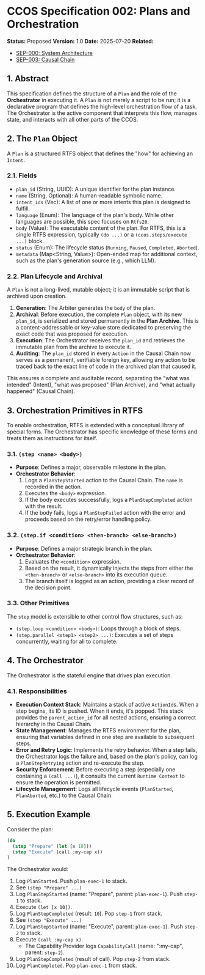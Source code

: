 # CCOS Specification 002: Plans and Orchestration

**Status:** Proposed
**Version:** 1.0
**Date:** 2025-07-20
**Related:**
- [SEP-000: System Architecture](./000-ccos-architecture.md)
- [SEP-003: Causal Chain](./003-causal-chain.md)

## 1. Abstract

This specification defines the structure of a `Plan` and the role of the **Orchestrator** in executing it. A `Plan` is not merely a script to be run; it is a declarative program that defines the high-level orchestration flow of a task. The Orchestrator is the active component that interprets this flow, manages state, and interacts with all other parts of the CCOS.

## 2. The `Plan` Object

A `Plan` is a structured RTFS object that defines the "how" for achieving an `Intent`.

### 2.1. Fields

-   `plan_id` (String, UUID): A unique identifier for the plan instance.
-   `name` (String, Optional): A human-readable symbolic name.
-   `intent_ids` (Vec<IntentId>): A list of one or more intents this plan is designed to fulfill.
-   `language` (Enum): The language of the plan's body. While other languages are possible, this spec focuses on `Rtfs20`.
-   `body` (Value): The executable content of the plan. For RTFS, this is a single RTFS expression, typically `(do ...)` or a `(ccos.steps/execute ...)` block.
-   `status` (Enum): The lifecycle status (`Running`, `Paused`, `Completed`, `Aborted`).
-   `metadata` (Map<String, Value>): Open-ended map for additional context, such as the plan's generation source (e.g., which LLM).

### 2.2. Plan Lifecycle and Archival

A `Plan` is not a long-lived, mutable object; it is an immutable script that is archived upon creation.

1.  **Generation**: The Arbiter generates the `body` of the plan.
2.  **Archival**: Before execution, the complete `Plan` object, with its new `plan_id`, is serialized and stored permanently in the **Plan Archive**. This is a content-addressable or key-value store dedicated to preserving the exact code that was proposed for execution.
3.  **Execution**: The Orchestrator receives the `plan_id` and retrieves the immutable plan from the archive to execute it.
4.  **Auditing**: The `plan_id` stored in every `Action` in the Causal Chain now serves as a permanent, verifiable foreign key, allowing any action to be traced back to the exact line of code in the archived plan that caused it.

This ensures a complete and auditable record, separating the "what was intended" (Intent), "what was proposed" (Plan Archive), and "what actually happened" (Causal Chain).

## 3. Orchestration Primitives in RTFS

To enable orchestration, RTFS is extended with a conceptual library of special forms. The Orchestrator has specific knowledge of these forms and treats them as instructions for itself.

### 3.1. `(step <name> <body>)`

-   **Purpose**: Defines a major, observable milestone in the plan.
-   **Orchestrator Behavior**:
    1.  Logs a `PlanStepStarted` action to the Causal Chain. The `name` is recorded in the action.
    2.  Executes the `<body>` expression.
    3.  If the body executes successfully, logs a `PlanStepCompleted` action with the result.
    4.  If the body fails, logs a `PlanStepFailed` action with the error and proceeds based on the retry/error handling policy.

### 3.2. `(step.if <condition> <then-branch> <else-branch>)`

-   **Purpose**: Defines a major strategic branch in the plan.
-   **Orchestrator Behavior**:
    1.  Evaluates the `<condition>` expression.
    2.  Based on the result, it dynamically injects the steps from either the `<then-branch>` or `<else-branch>` into its execution queue.
    3.  The branch itself is logged as an action, providing a clear record of the decision point.

### 3.3. Other Primitives

The `step` model is extensible to other control flow structures, such as:
-   `(step.loop <condition> <body>)`: Loops through a block of steps.
-   `(step.parallel <step1> <step2> ...)`: Executes a set of steps concurrently, waiting for all to complete.

## 4. The Orchestrator

The Orchestrator is the stateful engine that drives plan execution.

### 4.1. Responsibilities

-   **Execution Context Stack**: Maintains a stack of active `ActionId`s. When a step begins, its ID is pushed. When it ends, it's popped. This stack provides the `parent_action_id` for all nested actions, ensuring a correct hierarchy in the Causal Chain.
-   **State Management**: Manages the RTFS environment for the plan, ensuring that variables defined in one step are available to subsequent steps.
-   **Error and Retry Logic**: Implements the retry behavior. When a step fails, the Orchestrator logs the failure and, based on the plan's policy, can log a `PlanStepRetrying` action and re-execute the step.
-   **Security Enforcement**: Before executing a step (especially one containing a `(call ...)`), it consults the current `Runtime Context` to ensure the operation is permitted.
-   **Lifecycle Management**: Logs all lifecycle events (`PlanStarted`, `PlanAborted`, etc.) to the Causal Chain.

## 5. Execution Example

Consider the plan:
```lisp
(do
  (step "Prepare" (let [x 10]))
  (step "Execute" (call :my-cap x))
)
```

The Orchestrator would:
1.  Log `PlanStarted`. Push `plan-exec-1` to stack.
2.  See `(step "Prepare" ...)`
3.  Log `PlanStepStarted` (name: "Prepare", parent: `plan-exec-1`). Push `step-1` to stack.
4.  Execute `(let [x 10])`.
5.  Log `PlanStepCompleted` (result: `10`). Pop `step-1` from stack.
6.  See `(step "Execute" ...)`
7.  Log `PlanStepStarted` (name: "Execute", parent: `plan-exec-1`). Push `step-2` to stack.
8.  Execute `(call :my-cap x)`.
    -   The Capability Provider logs `CapabilityCall` (name: ":my-cap", parent: `step-2`).
9.  Log `PlanStepCompleted` (result of call). Pop `step-2` from stack.
10. Log `PlanCompleted`. Pop `plan-exec-1` from stack.
